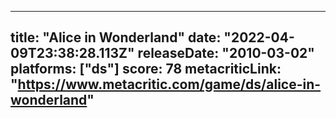 
---
title: "Alice in Wonderland"
date: "2022-04-09T23:38:28.113Z"
releaseDate: "2010-03-02"
platforms: ["ds"]
score: 78
metacriticLink: "https://www.metacritic.com/game/ds/alice-in-wonderland"
---
